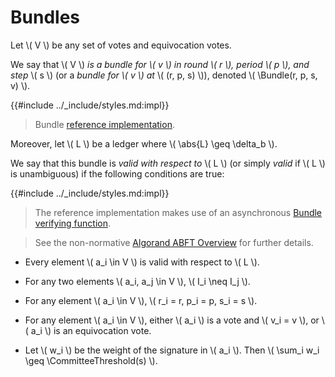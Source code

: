 $$
\newcommand \Bundle {\mathrm{Bundle}}
\newcommand \Propose {\mathit{propose}}
\newcommand \CommitteeThreshold {\mathrm{CommitteeThreshold}}
\newcommand \abs[1] {\lvert #1 \rvert}
$$

# Bundles

Let \\( V \\) be any set of votes and equivocation votes.

We say that \\( V \\) _is a bundle for \\( v \\) in round \\( r \\), period \\( p \\),
and step_ \\( s \\) (or a _bundle for \\( v \\) at_ \\( (r, p, s) \\)), denoted
\\( \Bundle(r, p, s, v) \\).

{{#include ../_include/styles.md:impl}}
> Bundle [reference implementation](https://github.com/algorand/go-algorand/blob/b6e5bcadf0ad3861d4805c51cbf3f695c38a93b7/agreement/bundle.go#L46).

Moreover, let \\( L \\) be a ledger where \\( \abs{L} \geq \delta_b \\).

We say that this bundle is _valid with respect to_ \\( L \\) (or simply _valid_ if
\\( L \\) is unambiguous) if the following conditions are true:

{{#include ../_include/styles.md:impl}}
> The reference implementation makes use of an asynchronous [Bundle verifying function](https://github.com/algorand/go-algorand/blob/b6e5bcadf0ad3861d4805c51cbf3f695c38a93b7/agreement/bundle.go#L147).

> See the non-normative [Algorand ABFT Overview](./abft-nn.md) for further details.

- Every element \\( a_i \in V \\) is valid with respect to \\( L \\).

- For any two elements \\( a_i, a_j \in V \\), \\( I_i \neq I_j \\).

- For any element \\( a_i \in V \\), \\( r_i = r, p_i = p, s_i = s \\).

- For any element \\( a_i \in V \\), either \\( a_i \\) is a vote and \\( v_i = v \\),
or \\( a_i \\) is an equivocation vote.

- Let \\( w_i \\) be the weight of the signature in \\( a_i \\). Then
\\( \sum_i w_i \geq \CommitteeThreshold(s) \\).
